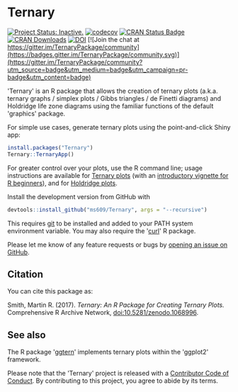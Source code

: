 # Ternary

[![Project Status: Inactive.](https://www.repostatus.org/badges/latest/inactive.svg)](https://www.repostatus.org/#project-statuses)
[![codecov](https://codecov.io/gh/ms609/Ternary/branch/master/graph/badge.svg)](https://app.codecov.io/gh/ms609/Ternary)
[![CRAN Status Badge](https://www.r-pkg.org/badges/version/Ternary)](https://cran.r-project.org/package=Ternary)
[![CRAN Downloads](https://cranlogs.r-pkg.org/badges/Ternary)](https://cran.r-project.org/package=Ternary)
[![DOI](https://zenodo.org/badge/111806977.svg)](https://zenodo.org/badge/latestdoi/111806977) [![Join the chat at https://gitter.im/TernaryPackage/community](https://badges.gitter.im/TernaryPackage/community.svg)](https://gitter.im/TernaryPackage/community?utm_source=badge&utm_medium=badge&utm_campaign=pr-badge&utm_content=badge)


'Ternary' is an R package that allows the creation of ternary plots 
(a.k.a. ternary graphs / simplex plots / Gibbs triangles / de Finetti diagrams) 
and Holdridge life zone diagrams
using the familiar functions of the default 'graphics' package.

For simple use cases, generate ternary plots using the point-and-click
Shiny app:

```r
install.packages("Ternary")
Ternary::TernaryApp()
```

For greater control over your plots, use the R command line;
usage instructions are available for
[Ternary plots](https://ms609.github.io/Ternary/articles/Ternary.html)
(with an [introductory vignette for R beginners](https://ms609.github.io/Ternary/articles/new-users.html)), and for
[Holdridge plots](https://ms609.github.io/Ternary/articles/Holdridge.html). 

Install the development version from GitHub with
```r
devtools::install_github("ms609/Ternary", args = "--recursive")
```
This requires [git](https://git-scm.com/) to be installed and added to
your PATH system environment variable.
You may also require the '[curl](https://CRAN.R-project.org/package=curl)'
R package.

Please let me know of any feature requests or bugs by [opening an 
issue on GitHub](https://github.com/ms609/Ternary/issues/).

## Citation

You can cite this package as:

Smith, Martin R. (2017). _Ternary: An R Package for Creating Ternary Plots._
Comprehensive R Archive Network, 
[doi:10.5281/zenodo.1068996](https://dx.doi.org/10.5281/zenodo.1068996).

## See also

The R package '[ggtern](https://CRAN.R-project.org/package=ggtern)'
implements ternary plots within the 'ggplot2' framework.

Please note that the 'Ternary' project is released with a
[Contributor Code of Conduct](https://ms609.github.io/Ternary/CODE_OF_CONDUCT.html).
By contributing to this project, you agree to abide by its terms.
